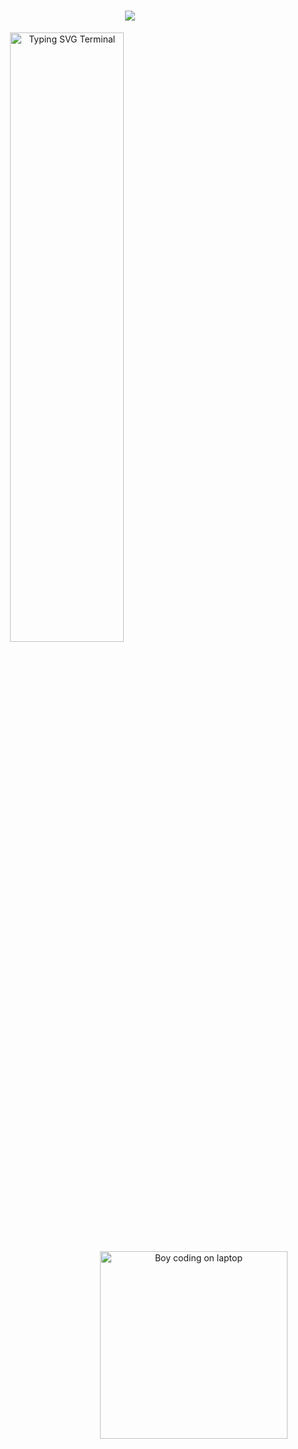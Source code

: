 <h1 align="center">
  <a href="https://git.io/typing-svg">
    <img src="https://readme-typing-svg.herokuapp.com/?font=Caveat&size=24&color=FFFFFF&center=true&vCenter=true&lines=Hey,+There!+👋🏻🧑🏻‍💻;This+is+Bikram+....;You+can+call+me+Ace...;it's+great+to+connect+with+you😭💖;">
  </a>
</h1>



<p align="center">
  <img align="left" width="60%" height="50%" src="https://readme-typing-svg.demolab.com?font=Fira+Code&size=16&duration=2500&pause=2000&color=F92672&multiline=true&width=600&lines=%3E+I+turn+coffee+into+code%2C+and+problems+into+elegant+solutions;%3E+Full+stack+dev+with+a+love+for+clean+architecture+and+smart+design;%3E+Obsessed+with+algorithms+and+building+real+world+apps." alt="Typing SVG Terminal" />

  <img align="right" width="300" src="https://media.giphy.com/media/qgQUggAC3Pfv687qPC/giphy.gif" alt="Boy coding on laptop" />
</p>





